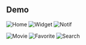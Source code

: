 ## Demo

![Home](demo/home.jpeg) ![Widget](demo/widget.jpeg) ![Notif](demo/notif.jpeg)

![Movie](demo/movie.jpeg) ![Favorite](demo/favorite.jpeg) ![Search](demo/search_movie.jpeg)

